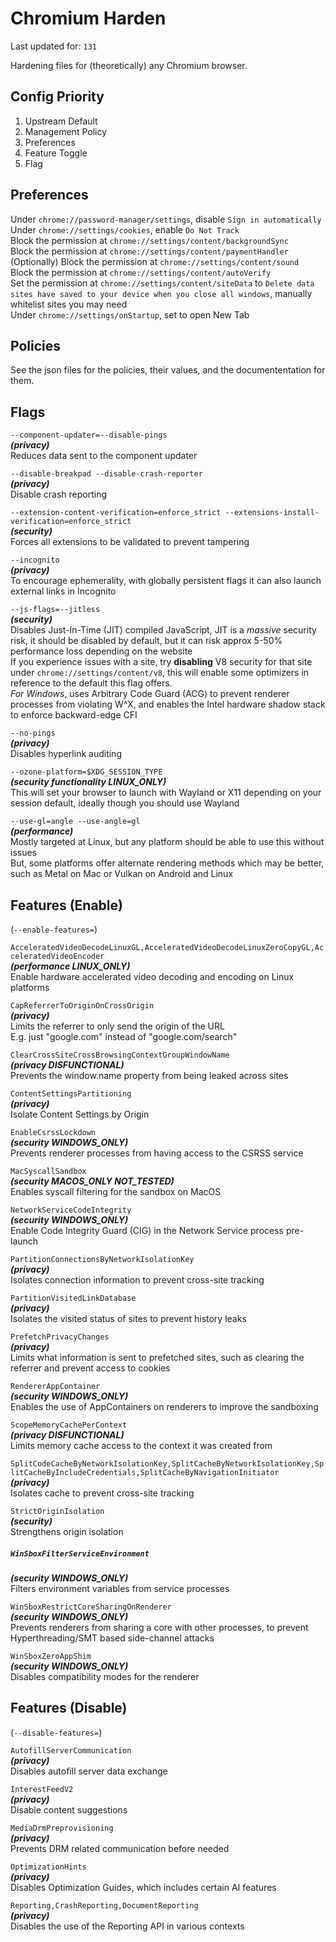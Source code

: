 # Chromium Harden

Last updated for: `131`

Hardening files for (theoretically) any Chromium browser.

## Config Priority

1) Upstream Default
2) Management Policy
3) Preferences
4) Feature Toggle
5) Flag

## Preferences

Under `chrome://password-manager/settings`, disable `Sign in automatically`\
Under `chrome://settings/cookies`, enable `Do Not Track`\
Block the permission at `chrome://settings/content/backgroundSync`\
Block the permission at `chrome://settings/content/paymentHandler`\
(Optionally) Block the permission at `chrome://settings/content/sound`\
Block the permission at `chrome://settings/content/autoVerify`\
Set the permission at `chrome://settings/content/siteData` to `Delete data sites have saved to your device when you close all windows`, manually whitelist sites you may need\
Under `chrome://settings/onStartup`, set to open New Tab

## Policies

See the json files for the policies, their values, and the documententation for them.

## Flags

`--component-updater=--disable-pings`\
***(privacy)***\
Reduces data sent to the component updater

`--disable-breakpad --disable-crash-reporter`\
***(privacy)***\
Disable crash reporting

`--extension-content-verification=enforce_strict --extensions-install-verification=enforce_strict`\
***(security)***\
Forces all extensions to be validated to prevent tampering

`--incognito`\
***(privacy)***\
To encourage ephemerality, with globally persistent flags it can also launch external links in Incognito

`--js-flags=--jitless`\
***(security)***\
Disables Just-In-Time (JIT) compiled JavaScript, JIT is a *massive* security risk, it should be disabled by default, but it can risk approx 5-50% performance loss depending on the website\
If you experience issues with a site, try **disabling** V8 security for that site under `chrome://settings/content/v8`, this will enable some optimizers in reference to the default this flag offers.\
*For Windows*, uses Arbitrary Code Guard (ACG) to prevent renderer processes from violating W^X, and enables the Intel hardware shadow stack to enforce backward-edge CFI

`--no-pings`\
***(privacy)***\
Disables hyperlink auditing

`--ozone-platform=$XDG_SESSION_TYPE`\
***(security functionality LINUX_ONLY)***\
This will set your browser to launch with Wayland or X11 depending on your session default, ideally though you should use Wayland

`--use-gl=angle --use-angle=gl`\
***(performance)***\
Mostly targeted at Linux, but any platform should be able to use this without issues\
But, some platforms offer alternate rendering methods which may be better, such as Metal on Mac or Vulkan on Android and Linux

## Features (Enable)
(`--enable-features=`)

`AcceleratedVideoDecodeLinuxGL,AcceleratedVideoDecodeLinuxZeroCopyGL,AcceleratedVideoEncoder`\
***(performance LINUX_ONLY)***\
Enable hardware accelerated video decoding and encoding on Linux platforms

`CapReferrerToOriginOnCrossOrigin`\
***(privacy)***\
Limits the referrer to only send the origin of the URL\
E.g. just "google.com" instead of "google.com/search"

`ClearCrossSiteCrossBrowsingContextGroupWindowName`\
***(privacy DISFUNCTIONAL)***\
Prevents the window.name property from being leaked across sites

`ContentSettingsPartitioning`\
***(privacy)***\
Isolate Content Settings by Origin

`EnableCsrssLockdown`\
***(security WINDOWS_ONLY)***\
Prevents renderer processes from having access to the CSRSS service

`MacSyscallSandbox`\
***(security MACOS_ONLY NOT_TESTED)***\
Enables syscall filtering for the sandbox on MacOS

`NetworkServiceCodeIntegrity`\
***(security WINDOWS_ONLY)***\
Enable Code Integrity Guard (CIG) in the Network Service process pre-launch

`PartitionConnectionsByNetworkIsolationKey`\
***(privacy)***\
Isolates connection information to prevent cross-site tracking

`PartitionVisitedLinkDatabase`\
***(privacy)***\
Isolates the visited status of sites to prevent history leaks

`PrefetchPrivacyChanges`\
***(privacy)***\
Limits what information is sent to prefetched sites, such as clearing the referrer and prevent access to cookies

`RendererAppContainer`\
***(security WINDOWS_ONLY)***\
Enables the use of AppContainers on renderers to improve the sandboxing

`ScopeMemoryCachePerContext`\
***(privacy DISFUNCTIONAL)***\
Limits memory cache access to the context it was created from

`SplitCodeCacheByNetworkIsolationKey,SplitCacheByNetworkIsolationKey,SplitCacheByIncludeCredentials,SplitCacheByNavigationInitiator`\
***(privacy)***\
Isolates cache to prevent cross-site tracking

`StrictOriginIsolation`\
***(security)***\
Strengthens origin isolation

##### `WinSboxFilterServiceEnvironment`
***(security WINDOWS_ONLY)***\
Filters environment variables from service processes

`WinSboxRestrictCoreSharingOnRenderer`\
***(security WINDOWS_ONLY)***\
Prevents renderers from sharing a core with other processes, to prevent Hyperthreading/SMT based side-channel attacks

`WinSboxZeroAppShim`\
***(security WINDOWS_ONLY)***\
Disables compatibility modes for the renderer

## Features (Disable)
(`--disable-features=`)

`AutofillServerCommunication`\
***(privacy)***\
Disables autofill server data exchange

`InterestFeedV2`\
***(privacy)***\
Disable content suggestions

`MediaDrmPreprovisioning`\
***(privacy)***\
Prevents DRM related communication before needed

`OptimizationHints`\
***(privacy)***\
Disables Optimization Guides, which includes certain AI features

`Reporting,CrashReporting,DocumentReporting`\
***(privacy)***\
Disables the use of the Reporting API in various contexts
